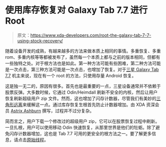 # 使用库存恢复对 Galaxy Tab 7.7 进行 Root

> 原文：<https://www.xda-developers.com/root-the-galaxy-tab-7-7-using-stock-recovery/>

随着设备开发的成熟，有越来越多的方法来做本质上相同的事情。多重恢复、多重 rom、多重内核等等都被发布了，虽然每一个本质上都与之前的版本相同，但都有一些独特之处。对于根方法也是如此。第一种方法可能有些困难，第二种方法可能是一次点击，第三种方法可能是一次点击，也增加了恢复。对于[三星 Galaxy Tab 7.7](http://forum.xda-developers.com/forumdisplay.php?f=1482) 机主来说，现在有一个 root 的方法，只使用存量 Android 恢复。

这是独一无二的，原因有很多。首先也是最重要的一点，三星设备通常并不依赖于股票反弹。大多数时候，它通过 Odin/Heimdall 刷新不安全的内核，然后让用户恢复刷新超级用户 zip 文件。然而，这也增加了闪存计数器，尽管我们有美妙的[三角形远离](http://www.xda-developers.com/android/triangle-away-updated-to-support-new-devices/ "Triangle Away Updated to Support New Devices")来缓解这一点。通过库存恢复生根首先防止计数器增加。由 XDA 资深会员 [Astrix Ashburn](http://forum.xda-developers.com/member.php?u=4206781) 撰写，过程并不过分复杂。

简而言之，用户下载一个修改过的超级用户 zip，它可以在股票恢复过程中刷新。一旦扎根，用户可以使用移动 Odin 快速恢复，从那里世界是他们的牡蛎。除了避免闪存计数器增加，这也是 Tab 7.7 可用的更安全的根方法之一。要了解更多信息，请点击[原始线程](http://forum.xda-developers.com/showthread.php?t=1849235)。